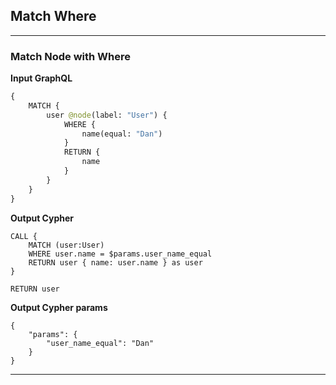 ## Match Where

---

### Match Node with Where

**Input GraphQL**

```graphql
{
    MATCH {
        user @node(label: "User") {
            WHERE {
                name(equal: "Dan")
            }
            RETURN {
                name
            }
        }
    }
}
```

**Output Cypher**

```cypher
CALL {
    MATCH (user:User)
    WHERE user.name = $params.user_name_equal
    RETURN user { name: user.name } as user
}

RETURN user
```

**Output Cypher params**

```params
{
    "params": {
        "user_name_equal": "Dan"
    }
}
```

---
